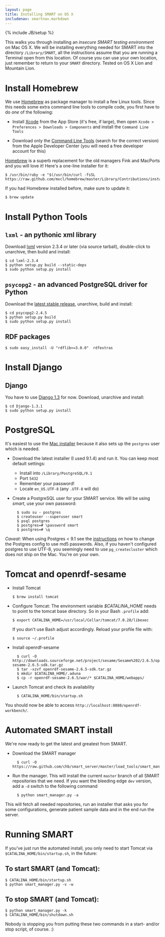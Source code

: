 ```yaml
---
layout: page
title: Installing SMART on OS X
includenav: smartnav.markdown
---
```


{% include JB/setup %}

This walks you through installing an *insecure SMART testing environment* on
Mac OS X. We will be installing everything needed for SMART into the directory
`/Library/SMART`, all the instructions assume that you are running a Terminal
open from this location. Of course you can use your own location, just remember
to return to your `SMART` directory. Tested on OS X Lion and Mountain Lion.

# Install Homebrew

We use [Homebrew][] as package manager to install a few Linux tools. Since this
needs some extra command line tools to compile code, you first have to do
*one* of the following:

* Install [Xcode][] from the App Store (it's free, if large), then open
  `Xcode > Preferences > Downloads > Components` and install the `Command Line
  Tools`

* Download only the [Command Line Tools][] (search for the correct version) from
  the Apple Developer Center (you will need a free developer account for this)


[Homebrew][] is a superb replacement for the old managers Fink and MacPorts and
you will love it! Here's a one-line installer for it:

    $ /usr/bin/ruby -e "$(/usr/bin/curl -fsSL https://raw.github.com/mxcl/homebrew/master/Library/Contributions/install_homebrew.rb)"

If you had Homebrew installed before, make sure to update it:

    $ brew update

[Homebrew]: http://mxcl.github.com/homebrew/
[Xcode]: http://itunes.apple.com/ch/app/xcode/id497799835?l=en&mt=12
[Command Line Tools]: https://developer.apple.com/downloads/index.action


# Install Python Tools 

## `lxml` - an pythonic xml library

Download [lxml][] version 2.3.4 or later (via source tarball), double-click to
unarchive, then build and install:

    $ cd lxml-2.3.4
    $ python setup.py build --static-deps
    $ sudo python setup.py install

## `psycopg2` - an advanced PostgreSQL driver for Python

Download the [latest stable release][psycopg], unarchive, build and install:

    $ cd psycopg2-2.4.5
    $ python setup.py build
    $ sudo python setup.py install

## RDF packages

    $ sudo easy_install -U "rdflib>=3.0.0"  rdfextras


# Install Django 

## Django

You have to use [Django 1.3][django] for now. Download, unarchive and install:

    $ cd Django-1.3.1
    $ sudo python setup.py install


[lxml]: http://pypi.python.org/pypi/lxml/2.3.4#downloads
[psycopg]: http://initd.org/psycopg/
[django]: https://www.djangoproject.com/download/


# PostgreSQL

It's easiest to use the [Mac installer][postgres-mac] because it also sets up
the `postgres` user which is needed.

* Download the latest installer (I used 9.1.4) and run it. You can keep most
  default settings:
  
  - Install into `/Library/PostgreSQL/9.1`
  - Port `5432`
  - Remember your password!
  - Locale `en_US.UTF-8` (any `.UTF-8` will do)

* Create a PostgreSQL user for your SMART service. We will be using *smart*,
  use your own password:
      
        $ sudo su - postgres
        $ createuser --superuser smart
        $ psql postgres
        $ postgres=# \password smart
        $ postgres=# \q

*Caveat*: When using Postgres < 9.1 see the [instructions][] on how to change
the Postgres config to use md5 passwords. Also, if you haven't configured
postgres to use UTF-8, you seemingly need to use `pg_createcluster` which does
not ship on the Mac. You're on your own.

[postgres-mac]: http://www.postgresql.org/download/macosx/
[instructions]: https://github.com/chb/smart_server


# Tomcat and openrdf-sesame

* Install Tomcat

      $ brew install tomcat

* Configure Tomcat: The environment variable *$CATALINA_HOME* needs to point
  to the tomcat base directory. So in your Bash `.profile` add:

      $ export CATALINA_HOME=/usr/local/Cellar/tomcat/7.0.28/libexec

  If you don't use Bash adjust accordingly. Reload your profile file with:

      $ source ~/.profile

* Install openrdf-sesame

        $ curl -O http://downloads.sourceforge.net/project/sesame/Sesame%202/2.6.5/openrdf-sesame-2.6.5-sdk.tar.gz
        $ tar -xzvf openrdf-sesame-2.6.5-sdk.tar.gz
        $ mkdir $CATALINA_HOME/.aduna
        $ cp -r openrdf-sesame-2.6.5/war/* $CATALINA_HOME/webapps/
          
* Launch Tomcat and check its availability
  
        $ CATALINA_HOME/bin/startup.sh
  
You should now be able to access `http://localhost:8080/openrdf-workbench/`.


# Automated SMART install

We're now ready to get the latest and greatest from SMART.

* Download the SMART manager
  
        $ curl -O https://raw.github.com/chb/smart_server/master/load_tools/smart_manager.py

* Run the manager. This will install the current `master` branch of all SMART
  repositories that we need. If you want the bleeding edge `dev` version, add a
  `-d` switch to the following command

        $ python smart_manager.py -a

This will fetch all needed repositories, run an installer that asks you for some
configurations, generate patient sample data and in the end run the server.


# Running SMART

If you've just run the automated install, you only need to start Tomcat via
`$CATALINA_HOME/bin/startup.sh`, in the future:

## To start SMART (and Tomcat):

    $ CATALINA_HOME/bin/startup.sh
    $ python smart_manager.py -v -w

## To stop SMART (and Tomcat):

    $ python smart_manager.py -k
    $ CATALINA_HOME/bin/shutdown.sh

Nobody is stopping you from putting these two commands in a start- and/or stop
script, of course. :)
